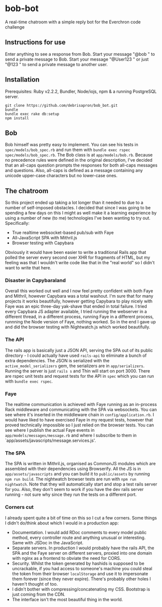 # bob-bot

A real-time chatroom with a simple reply bot for the Everchron code challenge

## Instructions for use

Enter anything to see a response from Bob. Start your message "@bob " to send a private message to Bob. Start your message "@User123 " or just "@123 " to send a private message to another user.

## Installation

Prerequisites: Ruby v2.2.2, Bundler, Node/iojs, npm & a running PostgreSQL server.

```
git clone https://github.com/debrisapron/bob_bot.git
bundle
bundle exec rake db:setup
npm install
```

## Bob

Bob himself was pretty easy to implement. You can see his tests in `spec/models/bob_spec.rb` and run them with `bundle exec rspec spec/models/bob_spec.rb`. The Bob class is at `app/models/bob.rb`. Because no precedence rules were defined in the original description, I've decided that an all-caps question prompts the responses for both all-caps messages and questions. Also, all-caps is defined as a message containing any unicode upper-case characters but no lower-case ones.

## The chatroom

So this project ended up taking a lot longer than it needed to due to a number of self-imposed obstacles. I decided that since I was going to be spending a few days on this I might as well make it a learning experience by using a number of new (to me) technologies I've been wanting to try out. Specifically:

- True realtime websocket-based pub/sub with Faye
- All-JavaScript SPA with Mithril.js
- Browser testing with Capybara

Obviously it would have been easier to write a traditional Rails app that polled the server every second over XHR for fragments of HTML, but my feeling was that I wouldn't write code like that in the "real world" so I didn't want to write that here.

### Disaster in Capybaraland

Overall this worked out well and I now feel pretty confident with both Faye and Mithril, however Capybara was a total washout. I'm sure that for many projects it works beautifully, however getting Capybara to play nicely with Faye was an epic three-day yak-shave that ended in total failure. I tried every Capybara JS adapter available, I tried running the webserver in a different thread, in a different process, running Faye in a different process, runnning the Node version of Faye, nothing worked. So in the end I gave up and did the browser testing with Nightwatch.js which worked beautifully.

### The API

The rails app is basically just a JSON API, serving the SPA out of its public directory - I could actually have used `rails-api` to eliminate a bunch of extra dependencies. The JSON is serialized with the `active_model_serializers` gem, the serializers are in `app/serializers`. Running the server is just `rails s` and Thin will start on port 3000. There are rspec unit tests and request tests for the API in `spec` which you can run with `bundle exec rspec`.

### Faye

The realtime communication is achieved with Faye running as an in-process Rack middleware and communicating with the SPA via websockets. You can see where it's inserted in the middleware chain in `config/application.rb`. I would have liked to have exercised Faye in my request tests, however that proved technically impossible so I just relied on the browser tests. You can see where I publish the actual Faye events in `app/models/messages/message.rb` and where I subscribe to them in `app/assets/javascripts/message.services.js'.

### The SPA

The SPA is written in Mithril.js, organised as CommonJS modules which are assembled with their dependencies using Browserify. All the JS is in `app/assets/javascripts` and you can build it to `public/assets` by running `npm run build`. The nightwatch browser tests are run with `npm run nightwatch`. Note that they will automatically start and stop a test rails server for you. Also, they don't seem to work if you have the dev rails server running - not sure why since they run the tests on a different port.

### Corners cut

I already spent quite a bit of time on this so I cut a few corners. Some things I didn't do/think about which I would in a production app:

- Documentation. I would add RDoc comments to every model public method, every controller route and anything unusual or interesting. Same with JSDoc in the JavaScript.
- Separate servers. In production I would probably have the rails API, the SPA and the Faye server on different servers, proxied into one domain with nginx as a frontend to obviate the need for CORS.
- Security. Whilst the token generated by hashids is supposed to be uncrackable, if you had access to someone's machine you could steal the token from their browser `localStorage` and use it to impersonate them forever (since they never expire). There's probably other holes I haven't thought of too.
- I didn't bother with compressing/concatenating my CSS. Bootstrap is just coming from the CDN.
- The interface isn't the most beautiful thing in the world.
